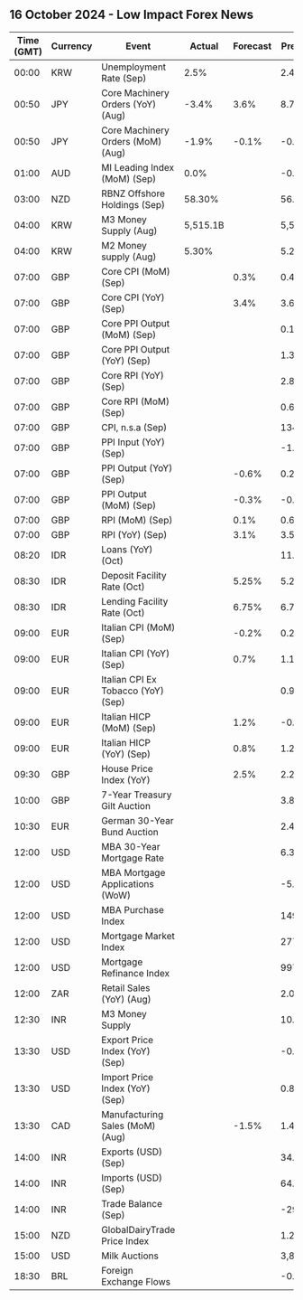 ## 16 October 2024 - Low Impact Forex News

| Time (GMT) | Currency | Event | Actual | Forecast | Previous |
|------|----------|-------|--------|----------|----------|
| 00:00 | KRW | Unemployment Rate (Sep) | 2.5% |  | 2.4% |
| 00:50 | JPY | Core Machinery Orders (YoY) (Aug) | -3.4% | 3.6% | 8.7% |
| 00:50 | JPY | Core Machinery Orders (MoM) (Aug) | -1.9% | -0.1% | -0.1% |
| 01:00 | AUD | MI Leading Index (MoM) (Sep) | 0.0% |  | -0.0% |
| 03:00 | NZD | RBNZ Offshore Holdings (Sep) | 58.30% |  | 56.90% |
| 04:00 | KRW | M3 Money Supply (Aug) | 5,515.1B |  | 5,519.7B |
| 04:00 | KRW | M2 Money supply (Aug) | 5.30% |  | 5.20% |
| 07:00 | GBP | Core CPI (MoM) (Sep) |  | 0.3% | 0.4% |
| 07:00 | GBP | Core CPI (YoY) (Sep) |  | 3.4% | 3.6% |
| 07:00 | GBP | Core PPI Output (MoM) (Sep) |  |  | 0.1% |
| 07:00 | GBP | Core PPI Output (YoY) (Sep) |  |  | 1.3% |
| 07:00 | GBP | Core RPI (YoY) (Sep) |  |  | 2.8% |
| 07:00 | GBP | Core RPI (MoM) (Sep) |  |  | 0.6% |
| 07:00 | GBP | CPI, n.s.a (Sep) |  |  | 134.30 |
| 07:00 | GBP | PPI Input (YoY) (Sep) |  |  | -1.2% |
| 07:00 | GBP | PPI Output (YoY) (Sep) |  | -0.6% | 0.2% |
| 07:00 | GBP | PPI Output (MoM) (Sep) |  | -0.3% | -0.3% |
| 07:00 | GBP | RPI (MoM) (Sep) |  | 0.1% | 0.6% |
| 07:00 | GBP | RPI (YoY) (Sep) |  | 3.1% | 3.5% |
| 08:20 | IDR | Loans (YoY) (Oct) |  |  | 11.40% |
| 08:30 | IDR | Deposit Facility Rate (Oct) |  | 5.25% | 5.25% |
| 08:30 | IDR | Lending Facility Rate (Oct) |  | 6.75% | 6.75% |
| 09:00 | EUR | Italian CPI (MoM) (Sep) |  | -0.2% | 0.2% |
| 09:00 | EUR | Italian CPI (YoY) (Sep) |  | 0.7% | 1.1% |
| 09:00 | EUR | Italian CPI Ex Tobacco (YoY) (Sep) |  |  | 0.9% |
| 09:00 | EUR | Italian HICP (MoM) (Sep) |  | 1.2% | -0.2% |
| 09:00 | EUR | Italian HICP (YoY) (Sep) |  | 0.8% | 1.2% |
| 09:30 | GBP | House Price Index (YoY) |  | 2.5% | 2.2% |
| 10:00 | GBP | 7-Year Treasury Gilt Auction |  |  | 3.814% |
| 10:30 | EUR | German 30-Year Bund Auction |  |  | 2.440% |
| 12:00 | USD | MBA 30-Year Mortgage Rate |  |  | 6.36% |
| 12:00 | USD | MBA Mortgage Applications (WoW) |  |  | -5.1% |
| 12:00 | USD | MBA Purchase Index |  |  | 149.2 |
| 12:00 | USD | Mortgage Market Index |  |  | 277.5 |
| 12:00 | USD | Mortgage Refinance Index |  |  | 997.3 |
| 12:00 | ZAR | Retail Sales (YoY) (Aug) |  |  | 2.0% |
| 12:30 | INR | M3 Money Supply |  |  | 10.8% |
| 13:30 | USD | Export Price Index (YoY) (Sep) |  |  | -0.7% |
| 13:30 | USD | Import Price Index (YoY) (Sep) |  |  | 0.8% |
| 13:30 | CAD | Manufacturing Sales (MoM) (Aug) |  | -1.5% | 1.4% |
| 14:00 | INR | Exports (USD) (Sep) |  |  | 34.71B |
| 14:00 | INR | Imports (USD) (Sep) |  |  | 64.36B |
| 14:00 | INR | Trade Balance (Sep) |  |  | -29.65B |
| 15:00 | NZD | GlobalDairyTrade Price Index |  |  | 1.2% |
| 15:00 | USD | Milk Auctions |  |  | 3,851.0 |
| 18:30 | BRL | Foreign Exchange Flows |  |  | -0.277B |
